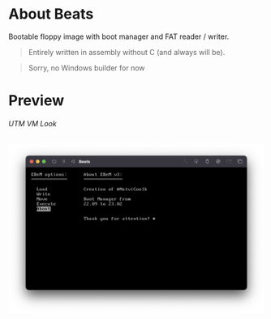 # About Beats
Bootable floppy image with boot manager and FAT reader / writer.

> Entirely written in assembly without C (and always will be).

> Sorry, no Windows builder for now

# Preview
###### UTM VM Look
<img alt="Preview.png" src="README/Preview.png">
